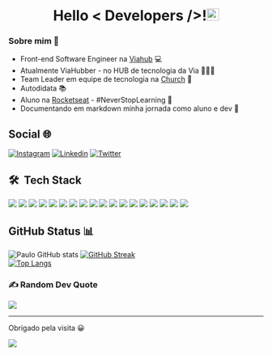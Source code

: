 <h1 align='center'> 
  Hello < Developers />!<img src="https://github.com/rajput2107/rajput2107/blob/master/Assets/Earth.gif" width="24px"/>
</h1>

### Sobre mim 💫 
<ul>
 <li>Front-end Software Engineer na <a href="https://www.viahub.com.br/">Viahub</a> 💻</li>
 <li>Atualmente ViaHubber - no HUB de tecnologia da Via 🧑🏾‍🚀</li>
 <li>Team Leader em equipe de tecnologia na <a href="https://cristamundial.com.br/">Church</a> 🛐</li>
 <li>Autodidata 📚</li>
 <li>Aluno na <a href="https://www.rocketseat.com.br/">Rocketseat</a> - #NeverStopLearning 🚀</li>
  <li>Documentando em markdown minha jornada como aluno e dev 📝</li>
</ul>

## Social 🌐
[![Instagram](https://img.shields.io/badge/Instagram-E4405F?style=for-the-badge&logo=instagram&logoColor=white)](https://www.instagram.com/paulo_mmoutinho/?hl=pt-br)
[![Linkedin](https://img.shields.io/badge/LinkedIn-0077B5?style=for-the-badge&logo=linkedin&logoColor=white)](https://www.linkedin.com/in/paulomoutinhovitor/)
[![Twitter](https://img.shields.io/badge/Twitter-1DA1F2?style=for-the-badge&logo=twitter&logoColor=white)](https://twitter.com/PauloMoutinho19)
 
 <h2> 🛠 &nbsp;Tech Stack</h2>
<div display="inline">
<img src="https://img.shields.io/badge/HTML5-E34F26?style=for-the-badge&logo=html5&logoColor=white" />
<img src="https://img.shields.io/badge/Tailwind_CSS-38B2AC?style=for-the-badge&logo=tailwind-css&logoColor=white" />
<img src="https://img.shields.io/badge/Chakra_UI-E6FFFA?&style=for-the-badge&logo=chakraui"/>
<img src="https://img.shields.io/badge/JavaScript-323330?style=for-the-badge&logo=javascript&logoColor=F7DF1E" />
<img src="https://img.shields.io/badge/TypeScript-007ACC?style=for-the-badge&logo=typescript&logoColor=white" />
<img src="https://img.shields.io/badge/React-20232A?style=for-the-badge&logo=react&logoColor=61DAFB" />
<img src="https://img.shields.io/badge/next.js-000000?style=for-the-badge&logo=nextdotjs&logoColor=white" />
<img src="https://img.shields.io/badge/Cypress-17202C?style=for-the-badge&logo=cypress&logoColor=white" /> 
<img src="https://img.shields.io/badge/testing%20library-323330?style=for-the-badge&logo=testing-library&logoColor=red" /> 
<img src="https://img.shields.io/badge/Git-E34F26?style=for-the-badge&logo=git&logoColor=white" />
<img src="https://img.shields.io/badge/GitHub-100000?style=for-the-badge&logo=github&logoColor=white"/>
 <img src="https://img.shields.io/badge/NPM-%23000000.svg?style=for-the-badge&logo=npm&logoColor=white" />
 <img src="https://img.shields.io/badge/yarn-%232C8EBB.svg?style=for-the-badge&logo=yarn&logoColor=white" />
<img src="https://img.shields.io/badge/figma-%23F24E1E.svg?style=for-the-badge&logo=figma&logoColor=white" />
 <img src="https://img.shields.io/badge/Markdown-000000?style=for-the-badge&logo=markdown&logoColor=white" />
 <img src="https://img.shields.io/badge/Notion-%23000000.svg?style=for-the-badge&logo=notion&logoColor=white" />
 <img src="https://img.shields.io/badge/Sonar%20cloud-F3702A?style=for-the-badge&logo=sonarcloud&logoColor=white" />
 <img src="https://img.shields.io/badge/Microsoft_Teams-6264A7?style=for-the-badge&logo=microsoft-teams&logoColor=white" />
</div>

 ## GitHub Status 📊 
 ![Paulo GitHub stats](https://github-readme-stats.vercel.app/api?username=moutinhofuturedev&show_icons=true&theme=radical)
 [![GitHub Streak](https://github-readme-streak-stats.herokuapp.com?user=moutinhofuturedev&theme=radical)](https://git.io/streak-stats)<br>
 [![Top Langs](https://github-readme-stats.vercel.app/api/top-langs/?username=moutinhofuturedev&theme=radical&layout=compact)](https://github.com/moutinhofuturedev/github-readme-stats)

### ✍️ Random Dev Quote
![](https://quotes-github-readme.vercel.app/api?type=horizontal&theme=radical)

---
<p>Obrigado pela visita 😀</p>

[![](https://visitcount.itsvg.in/api?id=moutinhofuturedev&label=Visualiza%C3%A7%C3%B5es&color=1&icon=0&pretty=true)](https://visitcount.itsvg.in)

